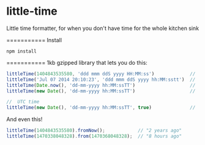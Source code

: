 little-time
===========
Little time formatter, for when you don't have time for the whole kitchen sink


===========
Install

`npm install`


===========
1kb gzipped library that lets you do this:

```js
littleTime(1404843535580, 'ddd mmm ddS yyyy HH:MM:ss')             //  "Tue Jul 08th 2014 11:18:55"
littleTime('Jul 07 2014 20:10:23', 'ddd mmm ddS yyyy hh:MM:sstt')  //  "Mon Jul 07th 2014 08:10:23pm"
littleTime(Date.now(), 'dd-mm-yyyy hh:MM:ssTT')                    //  "08-07-2014 11:24:13AM"
littleTime(new Date(), 'dd-mm-yyyy hh:MM:ssTT')                    //  "08-07-2014 11:25:31AM"

//  UTC time
littleTime(new Date(), 'dd-mm-yyyy hh:MM:ssTT', true)              //  "08-07-2014 18:25:59PM"
```

And even this!
```js
littleTime(1404843535580).fromNow();            // "2 years ago"
littleTime(1470338048328).from(1470368048328);  // "8 hours ago"
```